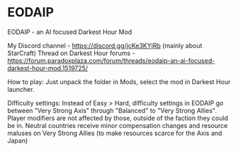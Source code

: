 # EODAIP
EODAIP - an AI focused Darkest Hour Mod

My Discord channel - https://discord.gg/jcKe3KYjRb (mainly about StarCraft)
Thread on Darkest Hour forums - https://forum.paradoxplaza.com/forum/threads/eodaip-an-ai-focused-darkest-hour-mod.1519725/

How to play:
Just unpack the folder in Mods, select the mod in Darkest Hour launcher.

Difficulty settings:
Instead of Easy > Hard, difficulty settings in EODAIP go between "Very Strong Axis" through "Balanced" to "Very Strong Allies". Player modifiers are not affected by those, outside of the faction they could be in. Neutral countries receive minor compensation changes and resource maluses on Very Strong Allies (to make resources scarce for the Axis and Japan)
